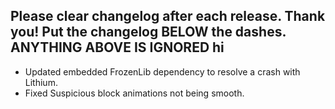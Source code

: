 Please clear changelog after each release.
Thank you!
Put the changelog BELOW the dashes. ANYTHING ABOVE IS IGNORED
hi
-----------------
- Updated embedded FrozenLib dependency to resolve a crash with Lithium.
- Fixed Suspicious block animations not being smooth.
